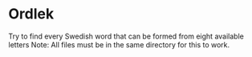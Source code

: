 # Ordlek
Try to find every Swedish word that can be formed from eight available letters
Note: All files must be in the same directory for this to work.

